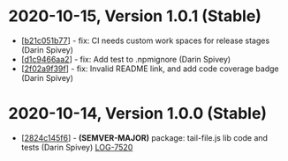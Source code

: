 # 2020-10-15, Version 1.0.1 (Stable)

* [[b21c051b77](https://github.com/logdna/tail-file-node/commit/b21c051b77)] - fix: CI needs custom work spaces for release stages (Darin Spivey)
* [[d1c9466aa2](https://github.com/logdna/tail-file-node/commit/d1c9466aa2)] - fix: Add test to .npmignore (Darin Spivey)
* [[2f02a9f39f](https://github.com/logdna/tail-file-node/commit/2f02a9f39f)] - fix: Invalid README link, and add code coverage badge (Darin Spivey)

# 2020-10-14, Version 1.0.0 (Stable)

* [[2824c145f6](https://github.com/logdna/tail-file-node/commit/2824c145f6)] - **(SEMVER-MAJOR)** package: tail-file.js lib code and tests (Darin Spivey) [LOG-7520](https://logdna.atlassian.net/browse/LOG-7520)

